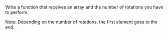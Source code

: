 Write a function that receives an array and the number of rotations you have to perform. 

Note: Depending on the number of rotations, the first element goes to the end.

